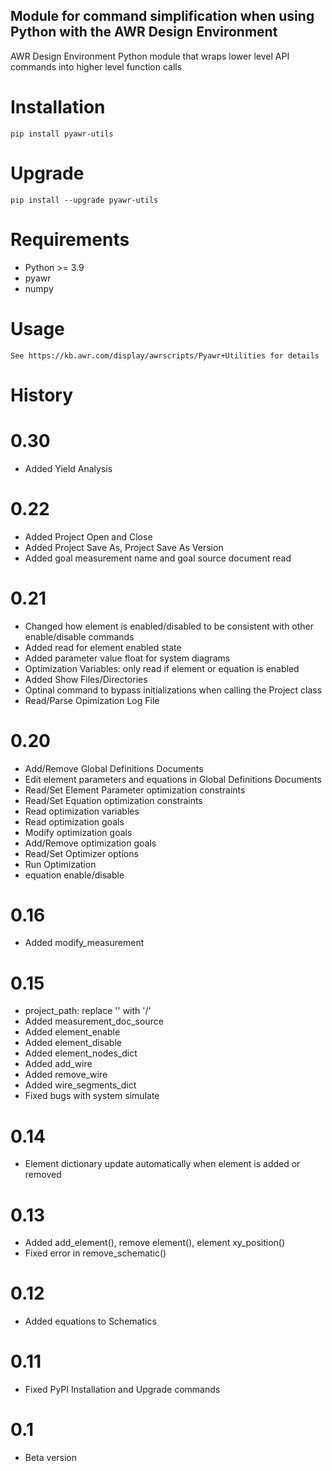 ## Module for command simplification when using Python with the AWR Design Environment 

AWR Design Environment Python module that wraps lower level API commands into higher level function calls

# Installation
    pip install pyawr-utils

# Upgrade

    pip install --upgrade pyawr-utils

# Requirements
* Python >= 3.9
* pyawr
* numpy

# Usage

    See https://kb.awr.com/display/awrscripts/Pyawr+Utilities for details
	
# History

# 0.30
* Added Yield Analysis
# 0.22
* Added Project Open and Close
* Added Project Save As, Project Save As Version
* Added goal measurement name and goal source document read
# 0.21
* Changed how element is enabled/disabled to be consistent with other enable/disable commands
* Added read for element enabled state
* Added parameter value float for system diagrams
* Optimization Variables: only read if element or equation is enabled
* Added Show Files/Directories
* Optinal command to bypass initializations when calling the Project class
* Read/Parse Opimization Log File
# 0.20
* Add/Remove Global Definitions Documents
* Edit element parameters and equations in Global Definitions Documents
* Read/Set Element Parameter optimization constraints
* Read/Set Equation optimization constraints
* Read optimization variables
* Read optimization goals
* Modify optimization goals
* Add/Remove optimization goals
* Read/Set Optimizer options
* Run Optimization
* equation enable/disable
# 0.16
* Added modify_measurement
# 0.15
* project_path: replace '\' with '/'
* Added measurement_doc_source
* Added element_enable
* Added element_disable
* Added element_nodes_dict
* Added add_wire
* Added remove_wire
* Added wire_segments_dict
* Fixed bugs with system simulate
# 0.14
* Element dictionary update automatically when element is added or removed
# 0.13
* Added add_element(), remove element(), element xy_position()
* Fixed error in remove_schematic()
# 0.12
* Added equations to Schematics
# 0.11
* Fixed PyPI Installation and Upgrade commands
# 0.1
* Beta version



